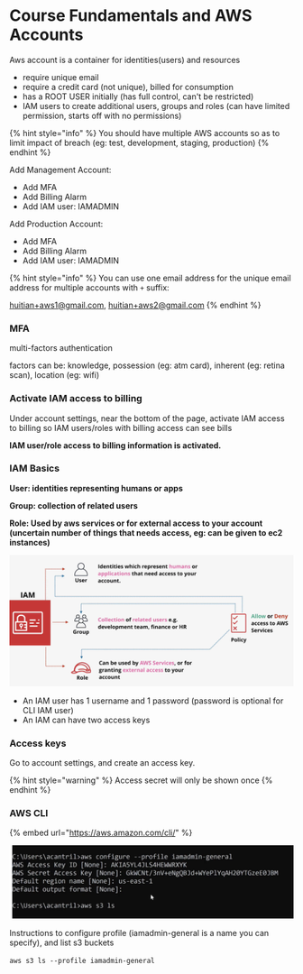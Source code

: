 # Course Fundamentals and AWS Accounts

Aws account is a container for identities\(users\) and resources

* require unique email
* require a credit card \(not unique\), billed for consumption
* has a ROOT USER initially \(has full control, can't be restricted\)
* IAM users to create additional users, groups and roles \(can have limited permission, starts off with no permissions\)

{% hint style="info" %}
You should have multiple AWS accounts so as to limit impact of breach \(eg: test, development, staging, production\)
{% endhint %}

Add Management Account:

* Add MFA
* Add Billing Alarm
* Add IAM user: IAMADMIN

Add Production Account:

* Add MFA
* Add Billing Alarm
* Add IAM user: IAMADMIN

{% hint style="info" %}
You can use one email address for the unique email address for multiple accounts with `+` suffix:  
  
huitian+aws1@gmail.com, huitian+aws2@gmail.com
{% endhint %}

### MFA

multi-factors authentication

factors can be: knowledge, possession \(eg: atm card\), inherent \(eg: retina scan\), location \(eg: wifi\)

### **Activate IAM access to billing**

Under account settings, near the bottom of the page, activate IAM access to billing so IAM users/roles with billing access can see bills

**IAM user/role access to billing information is activated.**

### **IAM Basics**

**User: identities representing humans or apps**

**Group: collection of related users**

**Role: Used by aws services or for external access to your account \(uncertain number of things that needs access, eg: can be given to ec2 instances\)**

![](../../../.gitbook/assets/screenshot-2021-06-12-at-3.04.54-pm.png)

* An IAM user has 1 username and 1 password \(password is optional for CLI IAM user\)
* An IAM can have two access keys

### Access keys

Go to account settings, and create an access key.

{% hint style="warning" %}
Access secret will only be shown once
{% endhint %}

### AWS CLI

{% embed url="https://aws.amazon.com/cli/" %}

![](../../../.gitbook/assets/screenshot-2021-06-12-at-4.12.07-pm.png)

Instructions to configure profile \(iamadmin-general is a name you can specify\), and list s3 buckets

`aws s3 ls --profile iamadmin-general`  






